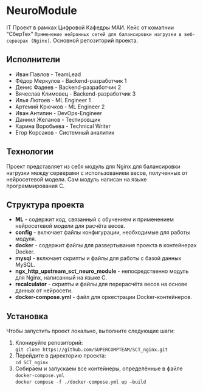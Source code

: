# NeuroModule
IT Проект в рамках Цифровой Кафедры МАИ. Кейс от комапнии "СберТех" ```Применение нейронных сетей для балансировки нагрузки в веб-серверах (Nginx)```. Основной репозиторий проекта.

## Исполнители
- Иван Павлов - TeamLead  
- Фёдор Меркулов - Backend-разработчик 1  
- Денис Фадеев - Backend-разработчик 2  
- Вячеслав Климовец - Backend-разработчик 3  
- Илья Лютоев - ML Engineer 1  
- Артемий Крючков - ML Engineer 2  
- Иван Антипин - DevOps-Engineer  
- Даниил Желанов - Тестировщик  
- Карина Воробьева - Technical Writer  
- Егор Корсаков - Системный аналитик

## Технологии
Проект представляет из себя модуль для Nginx для балансировки нагрузки между серверами с использованием весов, полученных от нейросетевой модели. Сам модуль написан на языке программирования C.

## Структура проекта
- **ML** - содержит код, связанный с обучением и применением нейросетевой модели для расчёта весов.
- **config** - включает файлы конфигурации, необходимые для работы модуля.
- **docker** - содержит файлы для развертывания проекта в контейнерах Docker.
- **mysql** - включает скрипты и файлы для работы с базой данных MySQL.
- **ngx_http_upstream_sct_neuro_module** - непосредственно модуль для Nginx, написанный на языке C.
- **recalculator** - скрипты и файлы для перерасчёта весов на основе данных от нейросети.
- **docker-compose.yml** - файл для оркестрации Docker-контейнеров.

## Установка
Чтобы запустить проект локально, выполните следующие шаги:
1. Клонируйте репозиторий:  
  ```git clone https://github.com/SUPERCOMPTEAM/SCT_nginx.git```
2. Перейдите в директорию проекта:  
  ```cd SCT_nginx```
3. Собираем и запускаем все контейнеры, определённые в файле ```docker-compose.yml```  
  ```docker compose -f ./docker-compose.yml up —build```
